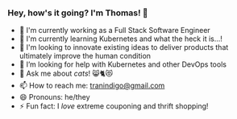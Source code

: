 ### Hey, how's it going? I'm Thomas! 👋

<!--
**tranindigo/tranindigo** is a ✨ _special_ ✨ repository because its `README.md` (this file) appears on your GitHub profile.

Here are some ideas to get you started:

- 🔭 I’m currently working on ...
- 🌱 I’m currently learning ...
- 👯 I’m looking to collaborate on ...
- 🤔 I’m looking for help with ...
- 💬 Ask me about ...
- 📫 How to reach me: ...
- 😄 Pronouns: ...
- ⚡ Fun fact: ...
-->

- 🔭 I'm currently working as a Full Stack Software Engineer
- 🌱 I'm currently learning Kubernetes and what the heck it is...!
- 👯 I'm looking to innovate existing ideas to deliver products that ultimately improve the human condition
- 🤔 I’m looking for help with Kubernetes and other DevOps tools
- 💬 Ask me about _cats_! 😸🐈😻
- 📫 How to reach me: tranindigo@gmail.com
- 😄 Pronouns: he/they
- ⚡ Fun fact: I _love_ extreme couponing and thrift shopping!
